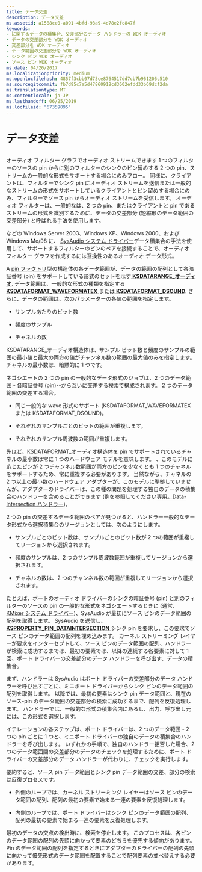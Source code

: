 ```yaml
---
title: データ交差
description: データ交差
ms.assetid: a1588ce0-a091-4bfd-98a9-4d78e2fc847f
keywords:
- に関するデータの積集合、交差部分のデータ ハンドラーの WDK オーディオ
- データの交差部分を WDK オーディオ
- 交差部分を WDK オーディオ
- データ範囲の交差部分を WDK オーディオ
- シンク ピン WDK オーディオ
- ソース ピン WDK オーディオ
ms.date: 04/20/2017
ms.localizationpriority: medium
ms.openlocfilehash: 4857f3cbb07d73ce8764517dd7cb7b961206c510
ms.sourcegitcommit: fb7d95c7a5d47860918cd3602efdd33b69dcf2da
ms.translationtype: MT
ms.contentlocale: ja-JP
ms.lasthandoff: 06/25/2019
ms.locfileid: "67359095"
---
```

# <a name="data-intersection"></a>データ交差


## <span id="data_intersection"></span><span id="DATA_INTERSECTION"></span>


オーディオ フィルター グラフでオーディオ ストリームできます 1 つのフィルターのソースの pin からに別のフィルターのシンクのピン留めする 2 つの pin、ストリームの一般的な形式をサポートする場合にのみフロー。 同様に、クライアントは、フィルターでシンク pin にオーディオ ストリームを送信または一般的なストリームの形式をサポートしているクライアントとピン留めする場合にのみ、フィルターでソース pin からオーディオ ストリームを受信します。 オーディオ フィルターは、一般的なは、2 つの pin、またはクライアントと pin であるストリームの形式を識別するために、データの交差部分 (短縮形のデータ範囲の交差部分) と呼ばれる手法を使用します。

などの Windows Server 2003、Windows XP、Windows 2000、および Windows Me/98 に、 [SysAudio システム ドライバー](kernel-mode-wdm-audio-components.md#sysaudio_system_driver)データ積集合の手法を使用して、サポートするフィルターのピンのペアを接続することで、オーディオ フィルター グラフを作成するには互換性のあるオーディオ データ形式。

A [pin ファクトリ](pin-factories.md)型の構造体の各データ範囲が、データの範囲の配列として各暗証番号 (pin) をサポートしている形式のセットを示す[ **KSDATARANGE\_オーディオ**](https://docs.microsoft.com/windows-hardware/drivers/ddi/content/ksmedia/ns-ksmedia-ksdatarange_audio). データ範囲は、一般的な形式の種類を指定する[ **KSDATAFORMAT\_WAVEFORMATEX** ](https://docs.microsoft.com/windows-hardware/drivers/ddi/content/ksmedia/ns-ksmedia-ksdataformat_waveformatex)または[ **KSDATAFORMAT\_DSOUND**](https://docs.microsoft.com/windows-hardware/drivers/ddi/content/ksmedia/ns-ksmedia-ksdataformat_dsound). さらに、データの範囲は、次のパラメーターの各値の範囲を指定します。

-   サンプルあたりのビット数

-   頻度のサンプル

-   チャネルの数

KSDATARANGE\_オーディオ構造体は、サンプル ビット数と頻度のサンプルの範囲の最小値と最大の両方の値がチャンネル数の範囲の最大値のみを指定します。 チャネルの最小数は、暗黙的に 1 つです。

ネゴシエートの 2 つの pin の一般的なデータ形式のジョブは、2 つのデータ範囲 - 各暗証番号 (pin)--から互いに交差する検索で構成されます。 2 つのデータ範囲の交差する場合。

-   同じ一般的な wave 形式のサポート (KSDATAFORMAT\_WAVEFORMATEX または KSDATAFORMAT\_DSOUND)。

-   それぞれのサンプルごとのビットの範囲が重複します。

-   それぞれのサンプル周波数の範囲が重複します。

先ほど、KSDATAFORMAT\_オーディオ構造体を pin でサポートされているチャネルの最小数は常に 1 つのハードウェア モデルを意味します。 、このモデルに応じたピンが 2 つチャンネル数範囲が両方のピンを少なくとも 1 つのチャネルをサポートするため、常に重複する必要があります。 当然ながら、チャネルの 2 つ以上の最小数のハードウェア アダプターが、このモデルに準拠していませんが、アダプターのドライバーは、この種の問題を処理する独自のデータの積集合のハンドラーを含めることができます (例を参照してください[専用。Data-Intersection ハンドラー](proprietary-data-intersection-handlers.md))。

2 つの pin の交差するデータ範囲のペアが見つかると、ハンドラー一般的なデータ形式から選択積集合のリージョンとしては、次のようにします。

-   サンプルごとのビット数は、サンプルごとのビット数が 2 つの範囲が重複してリージョンから選択されます。

-   頻度のサンプルは、2 つのサンプル周波数範囲が重複してリージョンから選択されます。

-   チャネルの数は、2 つのチャンネル数の範囲が重複してリージョンから選択されます。

たとえば、ポートのオーディオ ドライバーのシンクの暗証番号 (pin) と別のフィルターのソースの pin の一般的な形式をネゴシエートするときに (通常、 [KMixer システム ドライバー](kernel-mode-wdm-audio-components.md#kmixer_system_driver))、SysAudio が最初にソース ピンのデータ範囲の配列を取得します。 SysAudio を送信し、 [ **KSPROPERTY\_PIN\_DATAINTERSECTION** ](https://docs.microsoft.com/windows-hardware/drivers/stream/ksproperty-pin-dataintersection)シンク pin を要求し、この要求でソース ピンのデータ範囲の配列を埋め込みます。 カーネル ストリーミング レイヤーが要求をインターセプトして、ソース ピンのデータ範囲の配列、ハンドラーが検索に成功するまでは、最初の要素では、以降の連続する各要素に対して 1 回、ポート ドライバーの交差部分のデータ ハンドラーを呼び出す、データの積集合。

まず、ハンドラーは SysAudio はポート ドライバーの交差部分のデータ ハンドラーを呼び出すごとに、ミニポート ドライバーからシンク ピンのデータ範囲の配列を取得します。 以降では、最初の要素はシンク pin データ範囲と、現在のソース-pin のデータ範囲の交差部分の検索に成功するまで、配列を反復処理します。 ハンドラーでは、一般的な形式の積集合内にあるし、出力、呼び出し元には、この形式を選択します。

イテレーションの各ステップは、ポート ドライバーは、2 つのデータ範囲 - 2 つの pin ごとに 1 つと、ミニポート ドライバーの独自のデータの積集合のハンドラーを呼び出します。 いずれかの手順で、独自のハンドラー拒否した場合、2 つのデータ範囲間の交差部分のデータのチェックを処理するために、ポート ドライバーの交差部分のデータ ハンドラーが代わりに、チェックを実行します。

要約すると、ソース pin データ範囲とシンク pin データ範囲の交差、部分の検索は反復プロセスです。

-   外側のループでは、カーネル ストリーミング レイヤーはソース ピンのデータ範囲の配列、配列の最初の要素で始まる一連の要素を反復処理します。

-   内側のループでは、ポート ドライバーはシンク ピンのデータ範囲の配列、配列の最初の要素で始まる一連の要素を反復処理します。

最初のデータの交点の検出時に、検索を停止します。 このプロセスは、各ピンのデータ範囲の配列の先頭に向かって要素のどちらを優先する傾向があります。 Pin のデータ範囲の配列を指定するときにアダプターのドライバーの配列の先頭に向かって優先形式のデータ範囲を配置することで配列要素の並べ替えする必要があります。

 

 




